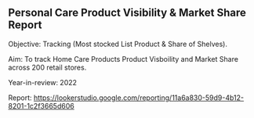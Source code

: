 ## Personal Care Product Visibility & Market Share Report
Objective: Tracking (Most stocked List Product & Share of Shelves).

Aim: To track Home Care  Products Product Visboility and Market Share across 200 retail stores.

Year-in-review: 2022

Report: https://lookerstudio.google.com/reporting/11a6a830-59d9-4b12-8201-1c2f3665d606

